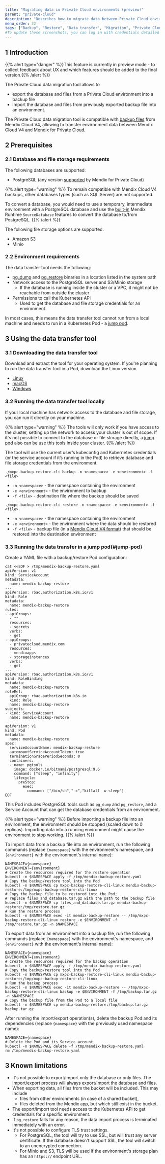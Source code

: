 ```yaml
---
title: "Migrating data in Private Cloud environments (preview)"
parent: "private-cloud"
description: "Describes how to migrate data between Private Cloud environments"
menu_order: 32
tags: ["Backup", "Restore", "Data transfer", "Migration", "Private Cloud", "Environment"]
#To update these screenshots, you can log in with credentials detailed in How to Update Screenshots Using Team Apps.
---
```


## 1 Introduction

{{% alert type="danger" %}}This feature is currently in preview mode - to collect feedback about UX and which features should be added to the final version.{{% /alert %}}

The Private Cloud data migration tool allows to

* export the database and files from a Private Cloud environment into a backup file
* import the database and files from previously exported backup file into an environment.

The Private Cloud data migration tool is compatible with [backup files](/developerportal/operate/restore-backup#5-format-of-a-backup-file) from Mendix Cloud V4,
allowing to transfer environment data between Mendix Cloud V4 and Mendix for Private Cloud.

## 2 Prerequisites

### 2.1 Database and file storage requirements

The following databases are supported:

* PostgreSQL (any version [supported](private-cloud-supported-environments) by Mendix for Private Cloud)  

{{% alert type="warning" %}}
To remain compatible with Mendix Cloud V4 backups, other databases types (such as SQL Server) are not supported.

To convert a database, you would need to use a temporary, intermediate environment with a PostgreSQL database and use the [built-in](/howto/data-models/migrating-your-mendix-database)
Mendix Runtime `SourceDatabase` features to convert the database to/from PostgreSQL.
{{% /alert %}}

The following file storage options are supported:

* Amazon S3
* Minio

### 2.2 Environment requirements

The data transfer tool needs the following:

* [pg_dump](https://www.postgresql.org/docs/9.6/app-pgdump.html) and [pg_restore](https://www.postgresql.org/docs/9.6/app-pgrestore.html) binaries in a location listed in the system path
* Network access to the PostgreSQL server and S3/Minio storage
  * If the database is running inside the cluster or a VPC, it might not be reachable from outside the cluster
* Permissions to call the Kubernetes API
  * Used to get the database and file storage credentials for an environment

In most cases, this means the data transfer tool cannot run from a local machine and needs to run in a Kubernetes Pod - a [jump pod](https://en.wikipedia.org/wiki/Jump_server).

## 3 Using the data transfer tool 

### 3.1 Downloading the data transfer tool

Download and extract the tool for your operating system. If you're planning to run the data transfer tool in a Pod, download the Linux version.

* [Linux](https://mendix-private-cloud-resources-prod.s3.eu-west-1.amazonaws.com/data-migration-tool/mxpc-backup-restore-cli-linux.tar.bz2)
* [macOS](https://mendix-private-cloud-resources-prod.s3.eu-west-1.amazonaws.com/data-migration-tool/mxpc-backup-restore-cli-macos.tar.bz2)
* [Windows](https://mendix-private-cloud-resources-prod.s3.eu-west-1.amazonaws.com/data-migration-tool/mxpc-backup-restore-cli-windows.zip)

### 3.2 Running the data transfer tool locally

If your local machine has network access to the database and file storage, you can run it directly on your machine.

{{% alert type="warning" %}}
The tools will only work if you have access to the cluster, setting up the network to access your cluster is out of scope. If it's not possible to connect to the database or file storage directly, a [jump pod](#jump-pod) also can be use this tools inside your cluster.
{{% /alert %}}

The tool will use the current user’s kubeconfig and Kubernetes credentials (or the service account if it’s running in the Pod) to retrieve database and file storage credentials from the environment.

```shell
./mxpc-backup-restore-cli backup -n <namespace> -e <environment> -f <file>
```

- `-n <namespace>` - the namespace containing the environment
- `-e <environment>` - the environment to backup
- `-f <file>` - destination file where the backup should be saved

```shell
./mxpc-backup-restore-cli restore -n <namespace> -e <environment> -f <file>
```

- `-n <namespace>` - the namespace containing the environment
- `-e <environment>` - the environment where the data should be restored
- `-f <file>` - backup file (in a [Mendix Cloud V4 format](/developerportal/operate/restore-backup#5-format-of-a-backup-file)) that should be restored into the destination environment

### 3.3 Running the data transfer in a jump pod{#jump-pod}

Create a YAML file with a backup/restore Pod configuration:

```shell
cat <<EOF > /tmp/mendix-backup-restore.yaml
apiVersion: v1
kind: ServiceAccount
metadata:
  name: mendix-backup-restore
---
apiVersion: rbac.authorization.k8s.io/v1
kind: Role
metadata:
  name: mendix-backup-restore
rules:
- apiGroups:
  - ""
  resources:
  - secrets
  verbs:
  - get
- apiGroups:
  - privatecloud.mendix.com
  resources:
  - mendixapps
  - storageinstances
  verbs:
  - get
---
apiVersion: rbac.authorization.k8s.io/v1
kind: RoleBinding
metadata:
  name: mendix-backup-restore
roleRef:
  apiGroup: rbac.authorization.k8s.io
  kind: Role
  name: mendix-backup-restore
subjects:
- kind: ServiceAccount
  name: mendix-backup-restore
---
apiVersion: v1
kind: Pod
metadata:
  name: mendix-backup-restore
spec:
  serviceAccountName: mendix-backup-restore
  automountServiceAccountToken: true
  terminationGracePeriodSeconds: 0
  containers:
  - name: pgtools
    image: docker.io/bitnami/postgresql:9.6
    command: ["sleep", "infinity"]
    lifecycle:
      preStop:
        exec:
          command: ["/bin/sh","-c","killall -w sleep"]
EOF
```

This Pod includes PostgreSQL tools such as `pg_dump` and `pg_restore`, and a Service Account that can get the database credentials from an environment.

{{% alert type="warning" %}}
Before importing a backup file into an environment, the environment should be stopped (scaled down to 0 replicas).
Importing data into a running environment might cause the environment to stop working.
{{% /alert %}}

To import data from a backup file into an environment, run the following commands (replace `{namespace}` with the environment's namespace, and `{environment}` with the environment's internal name):

```shell
NAMESPACE={namespace}
ENVIRONMENT={environment}
# Create the resources required for the restore operation
kubectl -n $NAMESPACE apply -f /tmp/mendix-backup-restore.yaml
# Copy the backup/restore tool into the Pod
kubectl -n $NAMESPACE cp mxpc-backup-restore-cli-linux mendix-backup-restore:/tmp/mxpc-backup-restore-cli-linux
# Copy the backup file to be restored into the Pod;
# replace files_and_database.tar.gz with the path to the backup file
kubectl -n $NAMESPACE cp files_and_database.tar.gz mendix-backup-restore:/tmp/restore.tar.gz
# Run the restore process
kubectl -n $NAMESPACE exec -it mendix-backup-restore -- /tmp/mxpc-backup-restore-cli-linux restore -e $ENVIRONMENT -f /tmp/restore.tar.gz -n $NAMESPACE
```

To export data from an environment into a backup file, run the following commands (replace `{namespace}` with the environment's namespace, and `{environment}` with the environment's internal name):

```shell
NAMESPACE={namespace}
ENVIRONMENT={environment}
# Create the resources required for the backup operation
kubectl -n $NAMESPACE apply -f /tmp/mendix-backup-restore.yaml
# Copy the backup/restore tool into the Pod
kubectl -n $NAMESPACE cp mxpc-backup-restore-cli-linux mendix-backup-restore:/tmp/mxpc-backup-restore-cli-linux
# Run the backup process
kubectl -n $NAMESPACE exec -it mendix-backup-restore -- /tmp/mxpc-backup-restore-cli-linux backup -e $ENVIRONMENT -f /tmp/backup.tar.gz -n $NAMESPACE
# Copy the backup file from the Pod to a local file
kubectl -n $NAMESPACE cp mendix-backup-restore:/tmp/backup.tar.gz backup.tar.gz
```

After running the import/export operation(s), delete the backup Pod and its dependencies (replace `{namespace}` with the previously used namespace name):

```shell
NAMESPACE={namespace}
# Delete the Pod and its Service account
kubectl -n $NAMESPACE delete -f /tmp/mendix-backup-restore.yaml
rm /tmp/mendix-backup-restore.yaml
```

## 3 Known limitations

* It's not possible to export/import only the database or only files. The import/export process will always export/import the database and files.
* When exporting data, all files from the bucket will be included. This may include
  * files from other environments (in case of a shared bucket),
  * files deleted from the Mendix app, but which still exist in the bucket.
* The export/import tool needs access to the Kubernetes API to get credentials for a specific environment.
* If `pg_restore` fails for any reason, the data import process is terminated immediately with an error.
* It's not possible to configure TLS trust settings.
  * For PostgreSQL, the tool will try to use SSL, but will trust any server certificate. If the database doesn't support SSL, the tool will switch to an unencrypted connection.
  * For Minio and S3, TLS will be used if the environment's storage plan has an `https://` endpoint URL.
